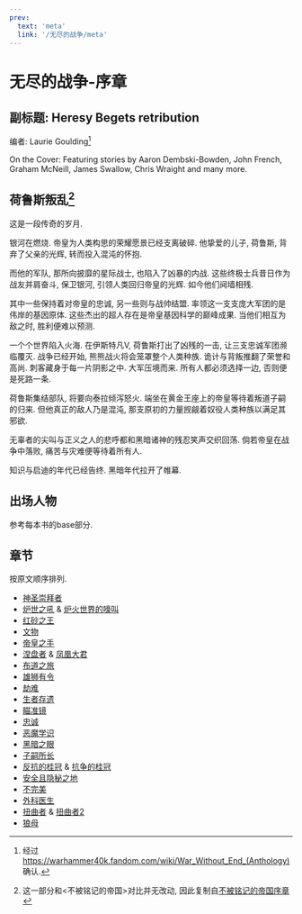 ```yaml
---
prev:
  text: 'meta'
  link: '/无尽的战争/meta'
---
```


# 无尽的战争-序章

## 副标题: Heresy Begets retribution

编者: Laurie Goulding[^1]

[^1]: 经过<https://warhammer40k.fandom.com/wiki/War_Without_End_(Anthology)>确认.

On the Cover: Featuring stories by Aaron Dembski-Bowden, John French, Graham McNeill, James Swallow, Chris Wraight and many more.

## 荷鲁斯叛乱[^2]

这是一段传奇的岁月.

银河在燃烧. 帝皇为人类构思的荣耀愿景已经支离破碎. 他挚爱的儿子, 荷鲁斯, 背弃了父亲的光辉, 转而投入混沌的怀抱.

而他的军队, 那所向披靡的星际战士, 也陷入了凶暴的内战. 这些终极士兵昔日作为战友并肩奋斗, 保卫银河, 引领人类回归帝皇的光辉. 如今他们阋墙相残.

其中一些保持着对帝皇的忠诚, 另一些则与战帅结盟. 率领这一支支庞大军团的是伟岸的基因原体. 这些杰出的超人存在是帝皇基因科学的巅峰成果. 当他们相互为敌之时, 胜利便难以预测.

一个个世界陷入火海. 在伊斯特凡V, 荷鲁斯打出了凶残的一击, 让三支忠诚军团濒临覆灭. 战争已经开始, 熊熊战火将会笼罩整个人类种族. 诡计与背叛推翻了荣誉和高尚. 刺客藏身于每一片阴影之中. 大军压境而来. 所有人都必须选择一边, 否则便是死路一条.

荷鲁斯集结部队, 将要向泰拉倾泻怒火. 端坐在黄金王座上的帝皇等待着叛道子嗣的归来. 但他真正的敌人乃是混沌, 那支原初的力量觊觎着奴役人类种族以满足其邪欲.

无辜者的尖叫与正义之人的悲呼都和黑暗诸神的残忍笑声交织回荡. 倘若帝皇在战争中落败, 痛苦与灾难便等待着所有人.

知识与启迪的年代已经告终. 黑暗年代拉开了帷幕.

[^2]: 这一部分和<不被铭记的帝国>对比并无改动, 因此复制自[不被铭记的帝国序章](/不被铭记的帝国/base)

## 出场人物

参考每本书的base部分.

## 章节

按原文顺序排列.

+ [神圣崇拜者](/无尽的战争/神圣崇拜者/meta)
+ [炉世之吼](/无尽的战争/炉世之吼/meta) & [炉火世界的嚎叫](/无尽的战争/炉火世界的嚎叫/meta)
+ [红砂之王](/无尽的战争/红砂之王/meta)
+ [文物](/无尽的战争/文物/meta)
+ [帝皇之手](/无尽的战争/帝皇之手/meta)
+ [涅盘者](/无尽的战争/涅盘者/meta) & [凤凰大君](/无尽的战争/凤凰大君/meta)
+ [布道之旅](/无尽的战争/布道之旅/meta)
+ [雄狮有令](/无尽的战争/雄狮有令/meta)
+ [劫难](/无尽的战争/劫难/meta)
+ [生者存遗](/无尽的战争/生者存遗/meta)
+ [瞄准镜](/无尽的战争/瞄准镜/meta)
+ [忠诚](/无尽的战争/忠诚/meta)
+ [恶魔学识](/无尽的战争/恶魔学识/meta)
+ [黑暗之眼](/无尽的战争/黑暗之眼/meta)
+ [子嗣所长](/无尽的战争/子嗣所长/meta)
+ [反抗的桂冠](/无尽的战争/反抗的桂冠/meta) & [抗争的桂冠](/无尽的战争/抗争的桂冠/meta)
+ [安全且隐秘之地](/无尽的战争/安全且隐秘之地/meta)
+ [不完美](/无尽的战争/不完美/meta)
+ [外科医生](/无尽的战争/外科医生/meta)
+ [扭曲者](/无尽的战争/扭曲者/meta) & [扭曲者2](/无尽的战争/扭曲者2/meta)
+ [狼母](/无尽的战争/狼母/meta)
